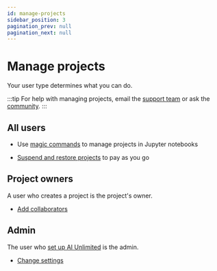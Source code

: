 ```yaml
---
id: manage-projects
sidebar_position: 3
pagination_prev: null
pagination_next: null
---
```


# Manage projects

Your user type determines what you can do.

:::tip
For help with managing projects, email the <a href="mailto:aiunlimited.support@Teradata.com">support team</a> or ask the [community](https://support.teradata.com/community?id=community_forum&sys_id=b0aba91597c329d0e6d2bd8c1253affa).
:::


## All users

- Use [magic commands](/docs/explore-and-analyze-data/magic-commands.md) to manage projects in Jupyter notebooks 

- [Suspend and restore projects](/docs/manage-ai-unlimited/suspend-and-restore-project.md) to pay as you go


## Project owners

A user who creates a project is the project's owner.

- [Add collaborators](/docs/manage-ai-unlimited/add-collaborators.md)


## Admin

The user who [set up AI Unlimited](/docs/install-ai-unlimited/setup-ai-unlimited.md) is the admin.

- [Change settings](/docs/manage-ai-unlimited/change-settings.md)


